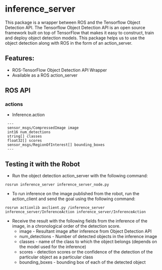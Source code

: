 
# inference_server

This package is a wrapper between ROS and the Tensorflow Object Detection API. The Tensorflow Object Detection API is an open source framework built on top of TensorFlow that makes it easy to construct, train and deploy object detection models. This package helps us to use the object detection along with ROS in the form of an action_server. 

## Features:
   * ROS-TensorFlow Object Detection API Wrapper
   * Available as a ROS action_server

## ROS API
### actions
   * Inference.action
   ```
	---
	sensor_msgs/CompressedImage image
	int16 num_detections
	string[] classes
	float32[] scores
	sensor_msgs/RegionOfInterest[] bounding_boxes
	---
   ```

## Testing it with the Robot 
  * Run the object detection action_server with the following command:
 ```
rosrun inference_server inference_server_node.py
 ```
 * To run inference on the image published from the robot, run the action_client and send the goal using the following command:
```
rosrun actionlib axclient.py /inference_server inference_server/InferenceAction inference_server/InferenceAction
```
* Receive the result with the following fields from the inference of the image, in a chronological order of the detection score.
	* image - Resultant image after inference from Object Detection API
	* num_detections - Number of detected objects in the inference image
	* classes - name of the class to which the object belongs (depends on the model used for the inference)
	* scores - detection scores or the confidence of the detection of the particular object as a particular class
	* bounding_boxes - bounding box of each of the detected object

